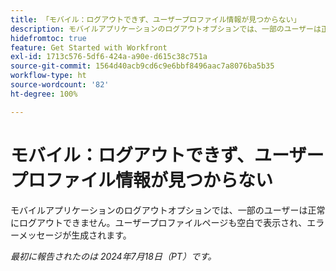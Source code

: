 ```yaml
---
title: 「モバイル：ログアウトできず、ユーザープロファイル情報が見つからない」
description: モバイルアプリケーションのログアウトオプションでは、一部のユーザーは正常にログアウトできません。ユーザープロファイルページも空白で表示され、エラーメッセージが生成されます。
hidefromtoc: true
feature: Get Started with Workfront
exl-id: 1713c576-5df6-424a-a90e-d615c38c751a
source-git-commit: 1564d40acb9cd6c9e6bbf8496aac7a8076ba5b35
workflow-type: ht
source-wordcount: '82'
ht-degree: 100%

---
```


# モバイル：ログアウトできず、ユーザープロファイル情報が見つからない

モバイルアプリケーションのログアウトオプションでは、一部のユーザーは正常にログアウトできません。ユーザープロファイルページも空白で表示され、エラーメッセージが生成されます。

_最初に報告されたのは 2024年7月18日（PT）です。_
